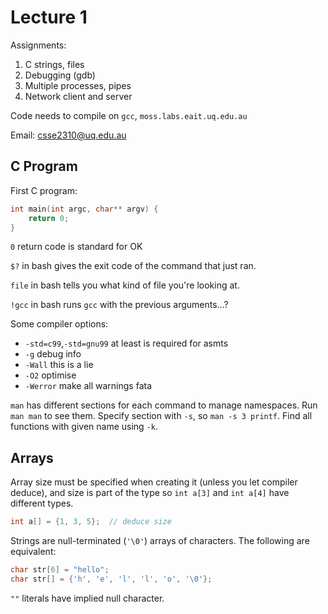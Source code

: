 # Lecture 1

Assignments:

1. C strings, files
2. Debugging (gdb)
3. Multiple processes, pipes
4. Network client and server

Code needs to compile on `gcc`, `moss.labs.eait.uq.edu.au`

Email: csse2310@uq.edu.au

## C Program

First C program:

```c
int main(int argc, char** argv) {
    return 0;
}
```

`0` return code is standard for OK

`$?` in bash gives the exit code of the command that just ran.

`file` in bash tells you what kind of file you're looking at.

`!gcc` in bash runs `gcc` with the previous arguments...?

Some compiler options:

* `-std=c99`,`-std=gnu99` at least is required for asmts
* `-g` debug info
* `-Wall` this is a lie
* `-O2` optimise
* `-Werror` make all warnings fata

`man` has different sections for each command to manage namespaces. Run `man man` to see them. Specify section with `-s`, so `man -s 3 printf`. Find all functions with given name using `-k`.

## Arrays

Array size must be specified when creating it (unless you let compiler deduce), and size is part of the type so `int a[3]` and `int a[4]` have different types.

```c
int a[] = {1, 3, 5};  // deduce size
```

Strings are null-terminated (`'\0'`) arrays of characters. The following are equivalent:

```c
char str[6] = "hello";
char str[] = {'h', 'e', 'l', 'l', 'o', '\0'};
```

`""` literals have implied null character.
